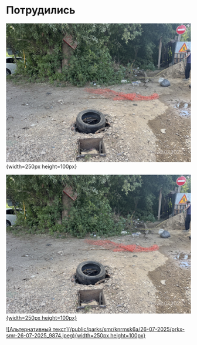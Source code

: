 # Потрудились

![Альтернативный текст](/public/parks/smr/knrmsk6a/26-07-2025/prkx-smr-26-07-2025_9874.jpeg){width=250px height=100px}

[![Альтернативный текст](/public/parks/smr/knrmsk6a/26-07-2025/prkx-smr-26-07-2025_9874.jpeg){width=250px height=100px}](/parks/smr/knrmsk6a/26-07-2025/prkx-smr-26-07-2025_9874.jpeg)

<a href="/parks/smr/knrmsk6a/26-07-2025/prkx-smr-26-07-2025_9874.jpeg" target="_blank" rel="noopener noreferrer">
  ![Альтернативный текст](/public/parks/smr/knrmsk6a/26-07-2025/prkx-smr-26-07-2025_9874.jpeg){width=250px height=100px}
</a>

